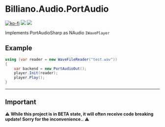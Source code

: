﻿# Billiano.Audio.PortAudio

[![ko-fi](https://img.shields.io/badge/Support_me_on-Ko--fi-red)](https://ko-fi.com/G2G1SRUJG)
[![](https://img.shields.io/badge/Check-NAudio-white)](https://github.com/naudio/NAudio)
[![](https://img.shields.io/badge/Check-PortAudio-green)](https://portaudio.com)

Implements PortAudioSharp as NAudio `IWavePlayer`

## Example

```csharp
using (var reader = new WaveFileReader("test.wav"))
{
    var backend = new PortAudioOut();
    player.Init(reader);
    player.Play();
}
```

---

## Important

⚠️ **While this project is in BETA state, it will often receive code breaking update! Sorry for the inconvenience..** ⚠️